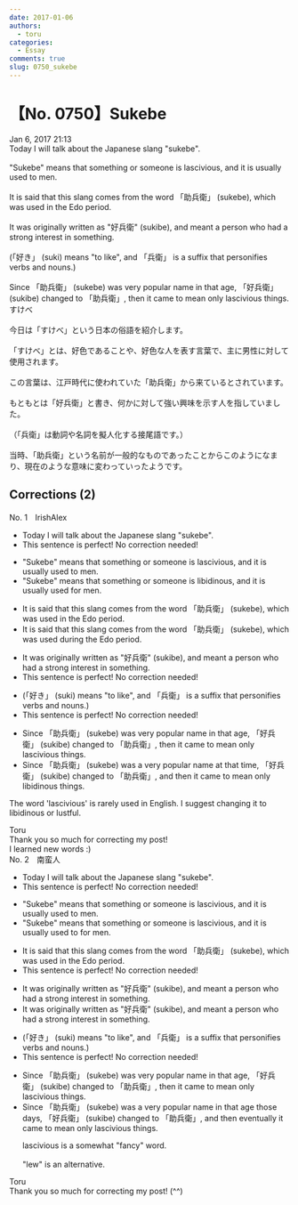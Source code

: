 ```yaml
---
date: 2017-01-06
authors:
  - toru
categories:
  - Essay
comments: true
slug: 0750_sukebe
---
```


# 【No. 0750】Sukebe
<div class="date">Jan 6, 2017 21:13</div>
<div id="post"><div id="body_show_ori">
Today I will talk about the Japanese slang "sukebe".<br/><br/>"Sukebe" means that something or someone is lascivious, and it is usually used to men.<br/><br/>It is said that this slang comes from the word 「助兵衛」 (sukebe), which was used in the Edo period.<br/><br/>It was originally written as "好兵衛" (sukibe), and meant a person who had a strong interest in something.<br/><br/>(「好き」 (suki) means "to like", and 「兵衛」 is a suffix that personifies verbs and nouns.)<br/><br/>Since 「助兵衛」 (sukebe) was very popular name in that age, 「好兵衛」 (sukibe) changed to 「助兵衛」, then it came to mean only lascivious things.
</div></div>

<!-- more -->

<div id="post_ja"><div id="body_show_mo">
すけべ<br/><br/>今日は「すけべ」という日本の俗語を紹介します。<br/><br/>「すけべ」とは、好色であることや、好色な人を表す言葉で、主に男性に対して使用されます。<br/><br/>この言葉は、江戸時代に使われていた「助兵衛」から来ているとされています。<br/><br/>もともとは「好兵衛」と書き、何かに対して強い興味を示す人を指していました。<br/><br/>（「兵衛」は動詞や名詞を擬人化する接尾語です。）<br/><br/>当時、「助兵衛」という名前が一般的なものであったことからこのようになまり、現在のような意味に変わっていったようです。
</div></div>

## Corrections (2)
<div id="block"><div class="first_name"> No. 1　<span class="just_name">IrishAlex</span></div><div id="block2">
<ul class="correction_field">
<li class="incorrect">Today I will talk about the Japanese slang "sukebe".</li>
<li class="corrected perfect">This sentence is perfect! No correction needed!</li>
</ul>
<ul class="correction_field">
<li class="incorrect">"Sukebe" means that something or someone is lascivious, and it is usually used to men.</li>
<li class="corrected correct">
"Sukebe" means that something or someone is <span class="f_blue">libidinous</span>, and it is usually used <span class="f_blue">for </span>men.
</li>
</ul>
<ul class="correction_field">
<li class="incorrect">It is said that this slang comes from the word 「助兵衛」 (sukebe), which was used in the Edo period.</li>
<li class="corrected correct">
It is said that this slang comes from the word 「助兵衛」 (sukebe), which was used <span class="f_blue">during </span>the Edo period.
</li>
</ul>
<ul class="correction_field">
<li class="incorrect">It was originally written as "好兵衛" (sukibe), and meant a person who had a strong interest in something.</li>
<li class="corrected perfect">This sentence is perfect! No correction needed!</li>
</ul>
<ul class="correction_field">
<li class="incorrect">(「好き」 (suki) means "to like", and 「兵衛」 is a suffix that personifies verbs and nouns.)</li>
<li class="corrected perfect">This sentence is perfect! No correction needed!</li>
</ul>
<ul class="correction_field">
<li class="incorrect">Since 「助兵衛」 (sukebe) was very popular name in that age, 「好兵衛」 (sukibe) changed to 「助兵衛」, then it came to mean only lascivious things.</li>
<li class="corrected correct">
Since 「助兵衛」 (sukebe) was <span class="f_blue">a </span>very popular name <span class="f_blue">at that time</span>, 「好兵衛」 (sukibe) changed to 「助兵衛」, <span class="f_blue">and </span>then it came to mean only <span class="f_blue">libidinous </span>things.
</li>
</ul>
<p class="comment_small">
 The word 'lascivious' is rarely used in English. I suggest changing it to libidinous or lustful.
</p>

</div><div class="name"><span class="just_name">Toru</span><br>
Thank you so much for correcting my post!<br/>I learned new words :)
</div>
</div>
<div id="block"><div class="first_name"> No. 2　<span class="just_name">南蛮人</span></div><div id="block2">
<ul class="correction_field">
<li class="incorrect">Today I will talk about the Japanese slang "sukebe".</li>
<li class="corrected perfect">This sentence is perfect! No correction needed!</li>
</ul>
<ul class="correction_field">
<li class="incorrect">"Sukebe" means that something or someone is lascivious, and it is usually used to men.</li>
<li class="corrected correct">
"Sukebe" means that something or someone is lascivious, and it is usually used <span class="sline"><span class="f_red">to</span></span> <span class="f_blue">for</span> men.
</li>
</ul>
<ul class="correction_field">
<li class="incorrect">It is said that this slang comes from the word 「助兵衛」 (sukebe), which was used in the Edo period.</li>
<li class="corrected perfect">This sentence is perfect! No correction needed!</li>
</ul>
<ul class="correction_field">
<li class="incorrect">It was originally written as "好兵衛" (sukibe), and meant a person who had a strong interest in something.</li>
<li class="corrected correct">
It was originally written as "好兵衛" (sukibe)<span class="sline"><span class="f_red">,</span></span> and meant a person who had a strong interest in something.
</li>
</ul>
<ul class="correction_field">
<li class="incorrect">(「好き」 (suki) means "to like", and 「兵衛」 is a suffix that personifies verbs and nouns.)</li>
<li class="corrected perfect">This sentence is perfect! No correction needed!</li>
</ul>
<ul class="correction_field">
<li class="incorrect">Since 「助兵衛」 (sukebe) was very popular name in that age, 「好兵衛」 (sukibe) changed to 「助兵衛」, then it came to mean only lascivious things.</li>
<li class="corrected correct">
Since 「助兵衛」 (sukebe) was <span class="f_blue">a</span> very popular name in <span class="sline"><span class="f_gray">that age</span></span> <span class="f_gray">those days</span>, 「好兵衛」 (sukibe) changed to 「助兵衛」<span class="sline"><span class="f_red">,</span></span> <span class="f_blue">and</span> <span class="f_gray"><span class="sline">then</span></span> <span class="f_blue">eventually</span> it came to mean only lascivious things.
<p class="correction_comment">lascivious is a somewhat "fancy" word.<br/><br/>"lew" is an alternative.</p>
</li>
</ul>
</div><div class="name"><span class="just_name">Toru</span><br>
Thank you so much for correcting my post! (^^)
</div>
</div>
